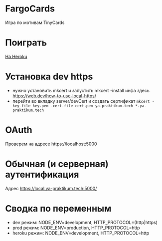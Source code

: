 # FargoCards

Игра по мотивам TinyCards

# Поиграть

[На Heroku](https://fargocards.herokuapp.com/)

# Установка dev https
- нужно установить mkcert и запустить mkcert -install
инфа здесь https://web.dev/how-to-use-local-https/
- перейти во вкладку server/devCert и создать сертификат
`mkcert -key-file key.pem -cert-file cert.pem ya-praktikum.tech *.ya-praktikum.tech`

# OAuth
Проверем на адресе https://localhost:5000

# Обычная (и серверная) аутентификация
Адрес https://local.ya-praktikum.tech:5000/

# Сводка по переменным
- dev режим: NODE_ENV=development, HTTP_PROTOCOL=(http|https)
- prod режим: NODE_ENV=production, HTTP_PROTOCOL=http
- heroku режим: NODE_ENV=development, HTTP_PROTOCOL=http

